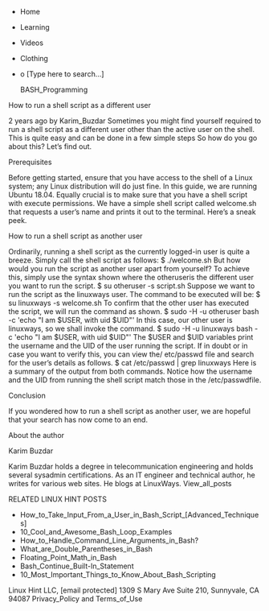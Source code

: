 





















































* Home
* Learning
* Videos
* Clothing
*
  o [Type here to search...]


   BASH_Programming


How to run a shell script as a different user

2 years ago
by Karim_Buzdar
Sometimes you might find yourself required to run a shell script as a different
user other than the active user on the shell. This is quite easy and can be
done in a few simple steps So how do you go about this? Let’s find out.

Prerequisites

Before getting started, ensure that you have access to the shell of a Linux
system; any Linux distribution will do just fine. In this guide, we are running
Ubuntu 18.04.
Equally crucial is to make sure that you have a shell script with execute
permissions. We have a simple shell script called welcome.sh that requests a
user’s name and prints it out to the terminal. Here’s a sneak peek.

How to run a shell script as another user

Ordinarily, running a shell script as the currently logged-in user is quite a
breeze. Simply call the shell script as follows:
$ ./welcome.sh
But how would you run the script as another user apart from yourself? To
achieve this, simply use the syntax shown where the otheruseris the different
user you want to run the script.
$ su otheruser -s script.sh
Suppose we want to run the script as the linuxways user. The command to be
executed will be:
$ su linuxways -s welcome.sh
To confirm that the other user has executed the script, we will run the command
as shown.
$ sudo -H -u otheruser bash -c 'echo "I am $USER, with uid $UID"'
In this case, our other user is linuxways, so we shall invoke the command.
$ sudo -H -u linuxways bash -c 'echo "I am $USER, with uid $UID"'
The $USER and $UID variables print the username and the UID of the user running
the script. If in doubt or in case you want to verify this, you can view the/
etc/passwd file and search for the user’s details as follows.
$ cat /etc/passwd | grep linuxways
Here is a summary of the output from both commands. Notice how the username and
the UID from running the shell script match those in the /etc/passwdfile.

Conclusion

If you wondered how to run a shell script as another user, we are hopeful that
your search has now come to an end.


About the author


Karim Buzdar

Karim Buzdar holds a degree in telecommunication engineering and holds several
sysadmin certifications. As an IT engineer and technical author, he writes for
various web sites. He blogs at LinuxWays.
View_all_posts

RELATED LINUX HINT POSTS


* How_to_Take_Input_From_a_User_in_Bash_Script_[Advanced_Techniques]
* 10_Cool_and_Awesome_Bash_Loop_Examples
* How_to_Handle_Command_Line_Arguments_in_Bash?
* What_are_Double_Parentheses_in_Bash
* Floating_Point_Math_in_Bash
* Bash_Continue_Built-In_Statement
* 10_Most_Important_Things_to_Know_About_Bash_Scripting

Linux Hint LLC, [email protected]
1309 S Mary Ave Suite 210, Sunnyvale, CA 94087
 Privacy_Policy and Terms_of_Use
